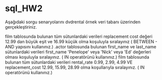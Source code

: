 # sql_HW2

Aşağıdaki sorgu senaryolarını dvdrental örnek veri tabanı üzerinden gerçekleştiriniz.

film tablosunda bulunan tüm sütunlardaki verileri replacement cost değeri 12.99 dan büyük eşit ve 16.99 küçük olma koşuluyla sıralayınız ( BETWEEN - AND yapısını kullanınız.)
.actor tablosunda bulunan first_name ve last_name sütunlardaki verileri first_name 'Penelope' veya 'Nick' veya 'Ed' değerleri olması koşuluyla sıralayınız. ( IN operatörünü kullanınız.)
film tablosunda bulunan tüm sütunlardaki verileri rental_rate 0.99, 2.99, 4.99 VE replacement_cost 12.99, 15.99, 28.99 olma koşullarıyla sıralayınız. ( IN operatörünü kullanınız.)
